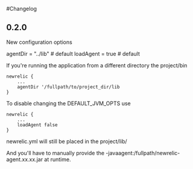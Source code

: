 #Changelog


## 0.2.0
New configuration options

agentDir = "../lib" # default 
loadAgent = true # default

If you're running the application from a different directory the project/bin

```
newrelic {
    ...
    agentDir '/fullpath/to/project_dir/lib
}
```

To disable changing the DEFAULT_JVM_OPTS use

```
newrelic {
    ...
    loadAgent false
}
```
newrelic.yml will still be placed in the project/lib/

And you'll have to manually provide the -javaagent:/fullpath/newrelic-agent.xx.xx.jar at runtime.
